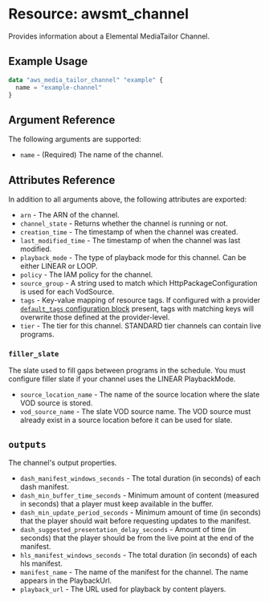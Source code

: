 # Resource: awsmt_channel

Provides information about a Elemental MediaTailor Channel.

## Example Usage

```terraform
data "aws_media_tailor_channel" "example" {
  name = "example-channel"
}
```

## Argument Reference
The following arguments are supported:

* `name` - (Required) The name of the channel.

## Attributes Reference
In addition to all arguments above, the following attributes are exported:

* `arn` - The ARN of the channel.
* `channel_state` - Returns whether the channel is running or not.
* `creation_time` - The timestamp of when the channel was created.
* `last_modified_time` - The timestamp of when the channel was last modified.
* `playback_mode` - The type of playback mode for this channel. Can be either LINEAR or LOOP.
* `policy` - The IAM policy for the channel.
* `source_group` - A string used to match which HttpPackageConfiguration is used for each VodSource.
* `tags` - Key-value mapping of resource tags. If configured with a provider [`default_tags` configuration block](/docs/providers/aws/index.html#default_tags-configuration-block) present, tags with matching keys will overwrite those defined at the provider-level.
* `tier` - The tier for this channel. STANDARD tier channels can contain live programs.

### `filler_slate`
The slate used to fill gaps between programs in the schedule. You must configure filler slate if your channel uses the LINEAR PlaybackMode.

* `source_location_name` - The name of the source location where the slate VOD source is stored.
* `vod_source_name` - The slate VOD source name. The VOD source must already exist in a source location before it can be used for slate.

## `outputs`
The channel's output properties.

* `dash_manifest_windows_seconds` - The total duration (in seconds) of each dash manifest.
* `dash_min_buffer_time_seconds` - Minimum amount of content (measured in seconds) that a player must keep available in the buffer.
* `dash_min_update_period_seconds` - Minimum amount of time (in seconds) that the player should wait before requesting updates to the manifest.
* `dash_suggested_presentation_delay_seconds` - Amount of time (in seconds) that the player should be from the live point at the end of the manifest.
* `hls_manifest_windows_seconds` - The total duration (in seconds) of each hls manifest.
* `manifest_name` - The name of the manifest for the channel. The name appears in the PlaybackUrl.
* `playback_url` - The URL used for playback by content players.
